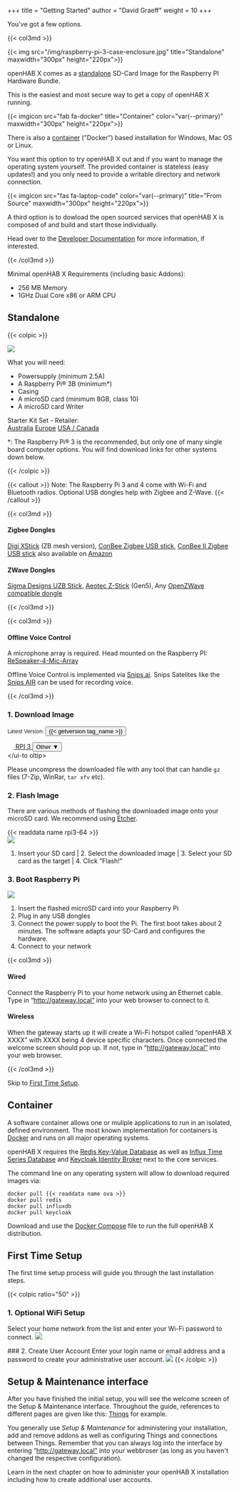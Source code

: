 +++
title = "Getting Started"
author = "David Graeff"
weight = 10
+++

You've got a few options.

{{< col3md >}}

{{< img src="/img/raspberry-pi-3-case-enclosure.jpg" title="Standalone"  maxwidth="300px" height="220px">}}

openHAB X comes as a [standalone](#standalone) SD-Card Image for the Raspberry PI Hardware Bundle.

This is the easiest and most secure way to get a copy of openHAB X running.

<split>

{{< imgicon src="fab fa-docker" title="Container" color="var(--primary)" maxwidth="300px" height="220px">}}

There is also a [container](#container) ("Docker") based installation for Windows, Mac OS or Linux.

You want this option to try openHAB X out and if you want to manage the operating system yourself. The provided container is stateless (easy updates!) and you only need to provide a writable directory and network connection.

<split> 

{{< imgicon src="fas fa-laptop-code" color="var(--primary)" title="From Source"  maxwidth="300px" height="220px">}}

A third option is to dowload the open sourced services that openHAB X is composed of and build and start those individually.

Head over to the [Developer Documentation](/developer) for more information, if interested.

{{< /col3md >}}

Minimal openHAB X Requirements (including basic Addons):

* 256 MB Memory
* 1GHz Dual Core x86 or ARM CPU

## Standalone

{{< colpic >}}

<img src="/img/rasp-pi-3_-starterkit-1.jpg" style="" class="w-100">

<split>

What you will need:

* Powersupply (minimum 2.5A)
* A Raspberry Pi® 3B (minimum*)
* Casing
* A microSD card (minimum 8GB, class 10)
* A microSD card Writer

Starter Kit Set - Retailer:<br>
<a target="_blank" href="https://core-electronics.com.au/raspberry-pi-3-starter-kit-34285.html"
    class="btn btn-sm btn-outline-dark my-2">Australia</a>
<a target="_blank"
    href="https://www.amazon.de/Almost-Anything-Ltd-Raspberry-Offizielles/dp/B07CZLWPLF/ref=sr_1_20?ie=UTF8&keywords=raspberry%20pi%203&language=en_GB&qid=1559931725&s=gateway&sr=8-20"
    class="btn btn-sm btn-outline-dark my-2">Europe</a>
<a target="_blank"
    href="https://www.amazon.com/CanaKit-Raspberry-Complete-Starter-Kit/dp/B01C6Q2GSY/ref=sr_1_18?keywords=Raspberry+Pi&qid=1559931481&s=gateway&sr=8-18"
    class="btn btn-sm btn-outline-dark my-2">USA / Canada</a>
    
*: The Raspberry Pi® 3 is the recommended, but only one of many single board computer options. You will find download links for other systems down below.

{{< /colpic >}}

{{< callout >}}
Note: The Raspberry Pi 3 and 4 come with Wi-Fi and Bluetooth radios. Optional USB dongles help with Zigbee and Z-Wave.
{{< /callout >}}

{{< col3md >}}
<h4>Zigbee Dongles</h4>

[Digi XStick](https://www.digi.com/products/xbee-rf-solutions/boxed-rf-modems-adapters/xstick) (ZB mesh version),
[ConBee Zigbee USB stick](https://phoscon.de/conbee),
[ConBee II Zigbee USB stick](https://phoscon.de/en/conbee2) also available on [Amazon](https://www.amazon.com/dresden-elektronik-ConBee-Universal-Gateway/dp/B07PZ7ZHG5)

<split>

<h4>ZWave Dongles</h4>

[Sigma Designs UZB Stick](http://www.vesternet.com/z-wave-sigma-designs-usb-controller), [Aeotec Z-Stick](http://aeotec.com/z-wave-usb-stick) (Gen5), Any [OpenZWave compatible dongle](https://github.com/OpenZWave/open-zwave/wiki/Controller-Compatibility-List)

{{< /col3md >}}

{{< col3md >}}
#### Offline Voice Control

A microphone array is required. Head mounted on the Raspberry PI: [ReSpeaker-4-Mic-Array](https://www.seeedstudio.com/ReSpeaker-4-Mic-Array-for-Raspberry-Pi-p-2941.html)

Offline Voice Control is implemented via [Snips.ai](https://www.snips.ai).
Snips Satelites like the [Snips AIR](https://www.snips.ai) can be used for recording voice.

<split>

{{< /col3md >}}

### 1. Download Image
<small class="muted">Latest Version: <button class="btn-link contexthelp" id="version_tr"
        title="Context help">{{< getversion tag_name >}}</button></small>

<a href="{{< readdata browser_download_url rpi3-64 >}}" title="{{< readdata name rpi3-64 >}}"
    class="btn btn-dwnload">
    <img src="/img/raspberrypi.png" style="height: 1em" class="mr-2">
    <span>RPI 3</span>
</a>
<button class="btn btn-dwnload" id="download_tr" title="Context help">Other &#9660;</button>
<br>
<template data-popover="download_tr">
    <dl style="max-width: 500px">
        {{< listofdownloads >}}
    </dl>
</template>
<ui-tooltip target="download_tr"></ui-to oltip>
<template data-popover="version_tr">
    <dl style="max-width: 500px">
        {{< changelogs >}}
    </dl>
</template>
<ui-tooltip target="version_tr"></ui-tooltip>

Please uncompress the downloaded file with any tool that can handle `gz` files (7-Zip, WinRar, `tar xfv` etc).

### 2. Flash Image
There are various methods of flashing the downloaded image onto your microSD card. We recommend using <a href="https://www.balena.io/etcher/" target="_blank">Etcher</a>.

<div class="flashimage">
<div class="title">
{{< readdata name rpi3-64 >}}
</div>
<img src="/img/doc/etcher_screenshot.png">
</div>

1. Insert your SD card | 2. Select the downloaded image | 3. Select your SD card as the target | 4. Click “Flash!”

### 3. Boot Raspberry Pi

<img src="/img/doc/plug_in.png">

1. Insert the flashed microSD card into your Raspberry Pi
1. Plug in any USB dongles
1. Connect the power supply to boot the Pi. The first boot takes about 2 minutes. The software adapts your SD-Card and configures the hardware.
1. Connect to your network

{{< col3md >}}
#### Wired

Connect the Raspberry Pi to your home network using an Ethernet cable.
Type in “http://gateway.local” into your web browser to connect to it.

<split>

#### Wireless

When the gateway starts up it will create a Wi-Fi hotspot called “openHAB X XXXX” with XXXX being 4 device specific characters. Once connected the welcome screen should pop up. If not, type in “http://gateway.local” into your web browser.

{{< /col3md >}}

Skip to [First Time Setup](#first-time-setup).

## Container

A software container allows one or muliple applications to run in an isolated, defined environment.
The most known implementation for containers is [Docker](https://www.docker.io) and runs on all major operating systems. 

openHAB X requires the [Redis Key-Value Database](https://redis.io) as well as [Influx Time Series Database](https://influxdata.com) and [Keycloak Identity Broker](https://www.keycloak.org/) next to the core services.

The command line on any operating system will allow to download required images via:

```
docker pull {{< readdata name ova >}}
docker pull redis
docker pull influxdb
docker pull keycloak
```

Download and use the [Docker Compose](https://example.com) file to run the full openHAB X distribution.

## First Time Setup

The first time setup process will guide you through the last installation steps.

{{< colpic ratio="50"  >}}
### 1. Optional WiFi Setup

Select your home network from the list and enter your Wi-Fi password to connect.
<img src="/img/features/connect_to_wifi.png" class="w-100">

<split>
### 2. Create User Account
Enter your login name or email address and a password to create your administrative user account.

<img src="/img/features/create_account.png" class="w-100">
{{< /colpic >}}

## Setup &amp; Maintenance interface

After you have finished the initial setup, you will see the welcome screen of the Setup &amp; Maintenance interface.
Throughout the guide, references to different pages are given like this: <a class="demolink" href="">Things</a> for example.

You generally use *Setup &amp; Maintenance* for administering your installation, add and remove addons as well as configuring Things and connections between Things. Remember that you can always log into the interface by entering “http://gateway.local” into your webbroser (as long as you haven't changed the respective configuration).

Learn in the next chapter on how to administer your openHAB X installation including how to create additional user accounts.
